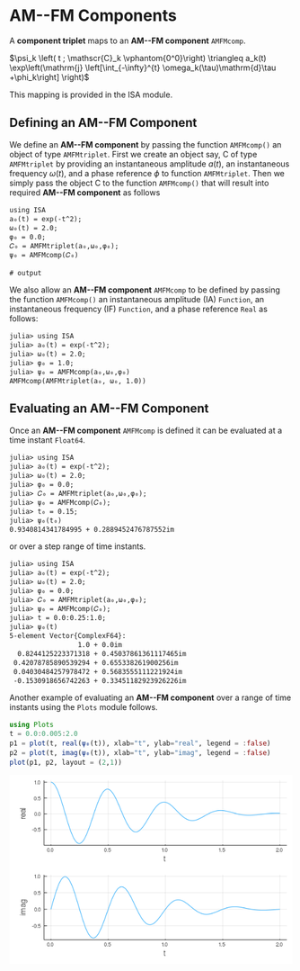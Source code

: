 # AM--FM Components

A **component triplet**  maps to an **AM--FM component** `AMFMcomp`.

$\psi_k \left( t ; \mathscr{C}_k \vphantom{0^0}\right) \triangleq a_k(t) \exp\left(\mathrm{j} \left[\int_{-\infty}^{t} \omega_k(\tau)\mathrm{d}\tau +\phi_k\right] \right)$

This mapping is provided in the ISA module.

## Defining an AM--FM Component
We define an **AM--FM component** by passing the function `AMFMcomp()`
an object of type `AMFMtriplet`. First we create an object say, C
of type `AMFMtriplet` by providing an instantaneous amplitude $a(t)$,
an instantaneous frequency $\omega(t)$, and a phase reference $\phi$
to function `AMFMtriplet`.
Then we simply pass the object C to the function `AMFMcomp()` that will
result into required **AM--FM component** as follows

```jldoctest
using ISA
a₀(t) = exp(-t^2);
ω₀(t) = 2.0;
φ₀ = 0.0;
𝐶₀ = AMFMtriplet(a₀,ω₀,φ₀);
ψ₀ = AMFMcomp(𝐶₀)

# output
```
We also allow an **AM--FM component** `AMFMcomp` to be defined by passing the
function `AMFMcomp()` an instantaneous amplitude (IA) `Function`,
an instantaneous frequency (IF) `Function`, and a phase reference `Real` as
follows:

```jldoctest components
julia> using ISA
julia> a₀(t) = exp(-t^2);
julia> ω₀(t) = 2.0;
julia> φ₀ = 1.0;
julia> ψ₀ = AMFMcomp(a₀,ω₀,φ₀)
AMFMcomp(AMFMtriplet(a₀, ω₀, 1.0))

```
## Evaluating an AM--FM Component
Once an  **AM--FM component** `AMFMcomp` is defined it can be evaluated at
a time instant `Float64`.

```jldoctest components
julia> using ISA
julia> a₀(t) = exp(-t^2);
julia> ω₀(t) = 2.0;
julia> φ₀ = 0.0;
julia> 𝐶₀ = AMFMtriplet(a₀,ω₀,φ₀);
julia> ψ₀ = AMFMcomp(𝐶₀);
julia> t₀ = 0.15;
julia> ψ₀(t₀)
0.9340814341784995 + 0.2889452476787552im
```
or over a step range of time instants.

```jldoctest components
julia> using ISA
julia> a₀(t) = exp(-t^2);
julia> ω₀(t) = 2.0;
julia> φ₀ = 0.0;
julia> 𝐶₀ = AMFMtriplet(a₀,ω₀,φ₀);
julia> ψ₀ = AMFMcomp(𝐶₀);
julia> t = 0.0:0.25:1.0;
julia> ψ₀(t)
5-element Vector{ComplexF64}:
                 1.0 + 0.0im
  0.8244125223371318 + 0.45037861361117465im
 0.42078785890539294 + 0.655338261900256im
 0.04030484257978472 + 0.5683555111221924im
 -0.1530918656742263 + 0.33451182923926226im
```

Another example of evaluating an **AM--FM component** over a
range of time instants using the `Plots` module follows.

```julia
using Plots
t = 0.0:0.005:2.0
p1 = plot(t, real(ψ₀(t)), xlab="t", ylab="real", legend = :false)
p2 = plot(t, imag(ψ₀(t)), xlab="t", ylab="imag", legend = :false)
plot(p1, p2, layout = (2,1))
```
[![](https://raw.githubusercontent.com/ssandova/ISAdocs/master/images/CompEval.png)](https://raw.githubusercontent.com/ssandova/ISAdocs/master/images/CompEval.png)
